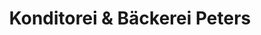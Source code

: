 ---
title: "Konditorei & Bäckerei Peters"
url: /ostseebad-binz/konditorei-und-baeckerei-peters/
shop: Bäckerei
---